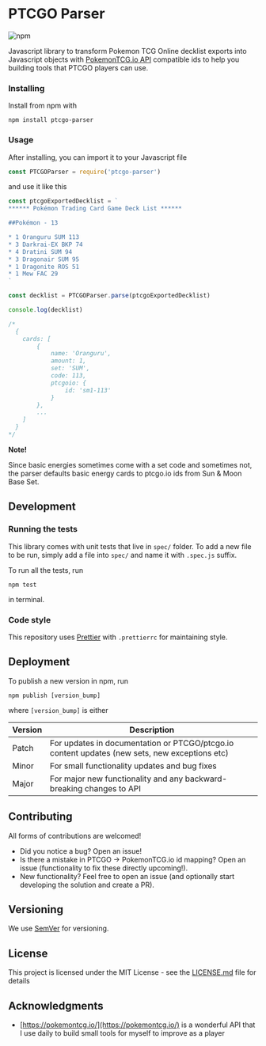 # PTCGO Parser

![npm](https://img.shields.io/npm/v/ptcgo-parser.svg?style=plastic)

Javascript library to transform Pokemon TCG Online decklist exports into Javascript objects with [PokemonTCG.io API](https://pokemontcg.io) compatible ids to help you building tools that PTCGO players can use.

### Installing

Install from npm with

`npm install ptcgo-parser`

### Usage

After installing, you can import it to your Javascript file

```js
const PTCGOParser = require('ptcgo-parser')
```

and use it like this

```js
const ptcgoExportedDecklist = `
****** Pokémon Trading Card Game Deck List ******

##Pokémon - 13

* 1 Oranguru SUM 113
* 3 Darkrai-EX BKP 74
* 4 Dratini SUM 94
* 3 Dragonair SUM 95
* 1 Dragonite ROS 51
* 1 Mew FAC 29
`

const decklist = PTCGOParser.parse(ptcgoExportedDecklist)

console.log(decklist)

/*
  {
    cards: [
        {
            name: 'Oranguru',
            amount: 1,
            set: 'SUM',
            code: 113,
            ptcgoio: {
                id: 'sm1-113'
            }
        },
        ...
    ]
  }
*/
```

**Note!**

Since basic energies sometimes come with a set code and sometimes not, the parser defaults basic energy cards to ptcgo.io ids from Sun & Moon Base Set.

## Development

### Running the tests

This library comes with unit tests that live in `spec/` folder. To add a new file to be run, simply add a file into `spec/` and name it with `.spec.js` suffix.

To run all the tests, run

`npm test`

in terminal.

### Code style

This repository uses [Prettier](https://prettier.io/) with `.prettierrc` for maintaining style.

## Deployment

To publish a new version in npm, run

`npm publish [version_bump]`

where `[version_bump]` is either

| Version | Description                                                                                   |
| ------- | --------------------------------------------------------------------------------------------- |
| Patch   | For updates in documentation or PTCGO/ptcgo.io content updates (new sets, new exceptions etc) |
| Minor   | For small functionality updates and bug fixes                                                 |
| Major   | For major new functionality and any backward-breaking changes to API                          |

## Contributing

All forms of contributions are welcomed!

- Did you notice a bug? Open an issue!
- Is there a mistake in PTCGO -> PokemonTCG.io id mapping? Open an issue (functionality to fix these directly upcoming!).
- New functionality? Feel free to open an issue (and optionally start developing the solution and create a PR).

## Versioning

We use [SemVer](http://semver.org/) for versioning.

## License

This project is licensed under the MIT License - see the [LICENSE.md](LICENSE.md) file for details

## Acknowledgments

- [https://pokemontcg.io/](https://pokemontcg.io/) is a wonderful API that I use daily to build small tools for myself to improve as a player
